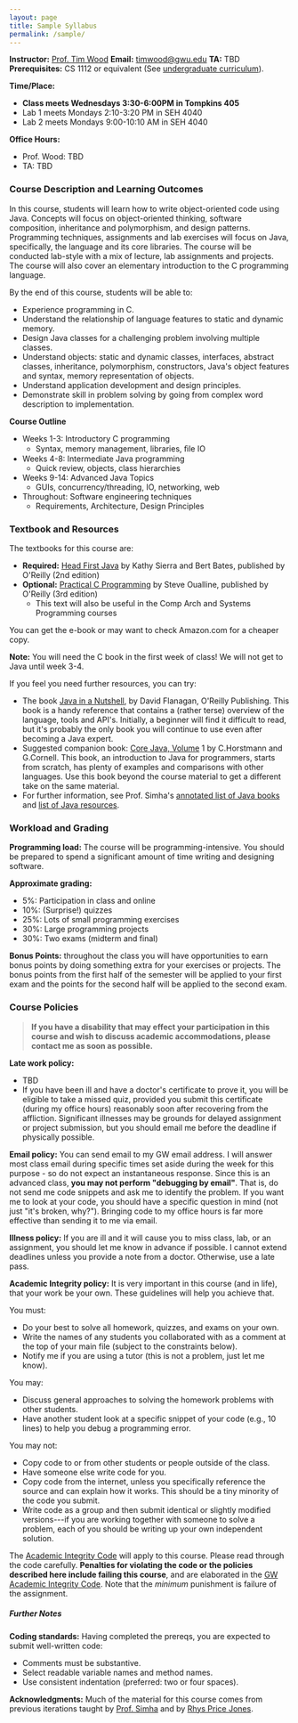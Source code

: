 ```yaml
---
layout: page
title: Sample Syllabus
permalink: /sample/
---
```


**Instructor:** [Prof. Tim Wood](:)
**Email:** [timwood@gwu.edu](mailto:timwood@gwu.edu)
**TA:**  TBD
**Prerequisites:** CS 1112 or equivalent (See [undergraduate curriculum](https://www.cs.seas.gwu.edu/bachelor-science-program/)).

**Time/Place:**
  * **Class meets Wednesdays 3:30-6:00PM in Tompkins 405**
  * Lab 1 meets Mondays 2:10-3:20 PM in SEH 4040
  * Lab 2 meets Mondays 9:00-10:10 AM in SEH 4040

**Office Hours:**
  * Prof. Wood: TBD
  * TA: TBD

### Course Description and Learning Outcomes  ###

In this course, students will learn how to write object-oriented code using Java. Concepts will focus on object-oriented thinking, software composition, inheritance and polymorphism, and design patterns. Programming techniques, assignments and lab exercises will focus on Java, specifically, the language and its core libraries. The course will be conducted lab-style with a mix of lecture, lab assignments and projects. The course will also cover an elementary introduction to the C programming language.

By the end of this course, students will be able to:
  * Experience programming in C.
  * Understand the relationship of language features to static and dynamic memory.
  * Design Java classes for a challenging problem involving multiple classes.
  * Understand objects: static and dynamic classes, interfaces, abstract classes, inheritance, polymorphism, constructors, Java's object features and syntax, memory representation of objects.
  * Understand application development and design principles.
  * Demonstrate skill in problem solving by going from complex word description to implementation.


**Course Outline**

  * Weeks 1-3: Introductory C programming
    * Syntax, memory management, libraries, ﬁle IO
  * Weeks 4-8: Intermediate Java programming
    * Quick review, objects, class hierarchies
  * Weeks 9-14: Advanced Java Topics
    * GUIs, concurrency/threading, IO, networking, web
  * Throughout: Software engineering techniques
    * Requirements, Architecture, Design Principles

### Textbook and Resources  ###

The textbooks for this course are:

  * **Required:** [Head First Java](http://www.headfirstlabs.com/books/hfjava/) by Kathy Sierra and Bert Bates, published by O'Reilly (2nd edition)
  * **Optional:** [Practical C Programming](http://shop.oreilly.com/product/9781565923065.do) by Steve Oualline, published by O'Reilly (3rd edition)
    * This text will also be useful in the Comp Arch and Systems Programming courses

You can get the e-book or may want to check Amazon.com for a cheaper copy.

**Note:** You will need the C book in the first week of class!  We will not get to Java until week 3-4.

If you feel you need further resources, you can try:

  * The book [Java in a Nutshell](http://oreilly.com/catalog/9780596007737), by David Flanagan, O'Reilly Publishing. This book is a handy reference that contains a (rather terse) overview of the language, tools and API's. Initially, a beginner will find it difficult to read, but it's probably the only book you will continue to use even after becoming a Java expert.
  * Suggested companion book: [Core Java, Volume](http://www.horstmann.com/corejava.html) 1 by C.Horstmann and G.Cornell. This book, an introduction to Java for programmers, starts from scratch, has plenty of examples and comparisons with other languages. Use this book beyond the course material to get a different take on the same material.
  * For further information, see Prof. Simha's [annotated list of Java books](http://www.seas.gwu.edu/~simhaweb/java/books.html) and [list of Java resources](http://www.seas.gwu.edu/~simhaweb/java/javalinks.html).

### Workload and Grading  ###

**Programming load:** The course will be programming-intensive. You should be prepared to spend a significant amount of time writing and designing software.

**Approximate grading:**
   * 5%: Participation in class and online
   * 10%: (Surprise!) quizzes
   * 25%: Lots of small programming exercises
   * 30%: Large programming projects
   * 30%: Two exams (midterm and final)

**Bonus Points:** throughout the class you will have opportunities to earn bonus points by doing something extra for your exercises or projects.  The bonus points from the first half of the semester will be applied to your first exam and the points for the second half will be applied to the second exam.

### Course Policies  ###

> **If you have a disability that may effect your participation in this course and wish to discuss academic accommodations, please contact me as soon as possible.**

**Late work policy:**
  * TBD
  * If you have been ill and have a doctor's certificate to prove it, you will be eligible to take a missed quiz, provided you submit this certificate (during my office hours) reasonably soon after recovering from the affliction. Significant illnesses may be grounds for delayed assignment or project submission, but you should email me before the deadline if physically possible.

**Email policy:** You can send email to my GW email address. I will answer most class email during specific times set aside during the week for this purpose - so do not expect an instantaneous response. Since this is an advanced class, **you may not perform "debugging by email"**. That is, do not send me code snippets and ask me to identify the problem. If you want me to look at your code, you should have a specific question in mind (not just "it's broken, why?"). Bringing code to my office hours is far more effective than sending it to me via email.

**Illness policy:** If you are ill and it will cause you to miss class, lab, or an assignment, you should let me know in advance if possible.  I cannot extend deadlines unless you provide a note from a doctor.  Otherwise, use a late pass.

**Academic Integrity policy:** It is very important in this course (and in life), that your work be your own. These guidelines will help you achieve that.

You must:
  * Do your best to solve all homework, quizzes, and exams on your own.
  * Write the names of any students you collaborated with as a comment at the top of your main file (subject to the constraints below).
  * Notify me if you are using a tutor (this is not a problem, just let me know).

You may:
  * Discuss general approaches to solving the homework problems with other students.
  * Have another student look at a specific snippet of your code (e.g., 10 lines) to help you debug a programming error.

You may not:
  * Copy code to or from other students or people outside of the class.
  * Have someone else write code for you.
  * Copy code from the internet, unless you specifically reference the source and can explain how it works. This should be a tiny minority of the code you submit.
  * Write code as a group and then submit identical or slightly modified versions---if you are working together with someone to solve a problem, each of you should be writing up your own independent solution.


The [Academic Integrity Code](https://github.com/GWU-CSCI3411-Fall16/hw-0-gparmer/blob/master/cs_integrity.md) will apply to this course. Please read through the code carefully. **Penalties for violating the code or the policies described here include failing this course**, and are elaborated in the [GW Academic Integrity Code](https://studentconduct.gwu.edu/code-academic-integrity). Note that the _minimum_ punishment is failure of the assignment.

##### Further Notes  #####

**Coding standards:**  Having completed the prereqs, you are expected to submit well-written code:
  * Comments must be substantive.
  * Select readable variable names and method names.
  * Use consistent indentation (preferred: two or four spaces).

**Acknowledgments:** Much of the material for this course comes from previous iterations taught by [Prof. Simha](http://www.seas.gwu.edu/~simhaweb/cs143/index.html) and by [Rhys Price Jones](http://www.seas.gwu.edu/~rhyspj/spring11cs2113/cs2113.html).
